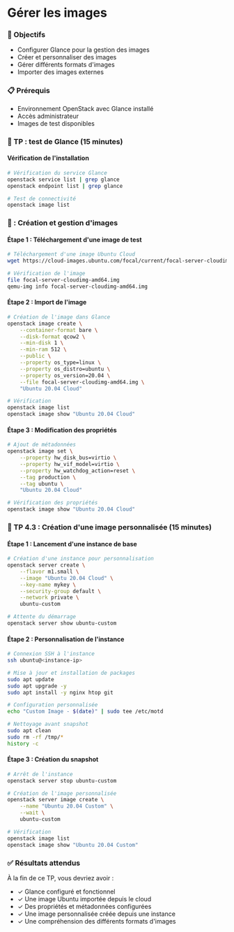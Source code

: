 # Gérer les images

### 🎯 Objectifs
- Configurer Glance pour la gestion des images
- Créer et personnaliser des images
- Gérer différents formats d'images
- Importer des images externes

### 📋 Prérequis
- Environnement OpenStack avec Glance installé
- Accès administrateur
- Images de test disponibles

### 🔧 TP  : test de Glance (15 minutes)

#### Vérification de l'installation

```bash
# Vérification du service Glance
openstack service list | grep glance
openstack endpoint list | grep glance

# Test de connectivité
openstack image list
```

### 🔧  : Création et gestion d'images 

#### Étape 1 : Téléchargement d'une image de test

```bash
# Téléchargement d'une image Ubuntu Cloud
wget https://cloud-images.ubuntu.com/focal/current/focal-server-cloudimg-amd64.img

# Vérification de l'image
file focal-server-cloudimg-amd64.img
qemu-img info focal-server-cloudimg-amd64.img
```

#### Étape 2 : Import de l'image

```bash
# Création de l'image dans Glance
openstack image create \
    --container-format bare \
    --disk-format qcow2 \
    --min-disk 1 \
    --min-ram 512 \
    --public \
    --property os_type=linux \
    --property os_distro=ubuntu \
    --property os_version=20.04 \
    --file focal-server-cloudimg-amd64.img \
    "Ubuntu 20.04 Cloud"

# Vérification
openstack image list
openstack image show "Ubuntu 20.04 Cloud"
```

#### Étape 3 : Modification des propriétés

```bash
# Ajout de métadonnées
openstack image set \
    --property hw_disk_bus=virtio \
    --property hw_vif_model=virtio \
    --property hw_watchdog_action=reset \
    --tag production \
    --tag ubuntu \
    "Ubuntu 20.04 Cloud"

# Vérification des propriétés
openstack image show "Ubuntu 20.04 Cloud"
```

### 🔧 TP 4.3 : Création d'une image personnalisée (15 minutes)

#### Étape 1 : Lancement d'une instance de base

```bash
# Création d'une instance pour personnalisation
openstack server create \
    --flavor m1.small \
    --image "Ubuntu 20.04 Cloud" \
    --key-name mykey \
    --security-group default \
    --network private \
    ubuntu-custom

# Attente du démarrage
openstack server show ubuntu-custom
```

#### Étape 2 : Personnalisation de l'instance

```bash
# Connexion SSH à l'instance
ssh ubuntu@<instance-ip>

# Mise à jour et installation de packages
sudo apt update
sudo apt upgrade -y
sudo apt install -y nginx htop git

# Configuration personnalisée
echo "Custom Image - $(date)" | sudo tee /etc/motd

# Nettoyage avant snapshot
sudo apt clean
sudo rm -rf /tmp/*
history -c
```

#### Étape 3 : Création du snapshot

```bash
# Arrêt de l'instance
openstack server stop ubuntu-custom

# Création de l'image personnalisée
openstack server image create \
    --name "Ubuntu 20.04 Custom" \
    --wait \
    ubuntu-custom

# Vérification
openstack image list
openstack image show "Ubuntu 20.04 Custom"
```

### ✅ Résultats attendus

À la fin de ce TP, vous devriez avoir :
- ✓ Glance configuré et fonctionnel
- ✓ Une image Ubuntu importée depuis le cloud
- ✓ Des propriétés et métadonnées configurées
- ✓ Une image personnalisée créée depuis une instance
- ✓ Une compréhension des différents formats d'images

